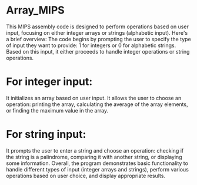 # Array_MIPS
This MIPS assembly code is designed to perform operations based on user input, focusing on either integer arrays or strings (alphabetic input). Here's a brief overview:
The code begins by prompting the user to specify the type of input they want to provide: 1 for integers or 0 for alphabetic strings. Based on this input, it either proceeds to handle integer operations or string operations.
# For integer input:
It initializes an array based on user input.
It allows the user to choose an operation: printing the array, calculating the average of the array elements, or finding the maximum value in the array.
# For string input:
It prompts the user to enter a string and choose an operation: checking if the string is a palindrome, comparing it with another string, or displaying some information.
Overall, the program demonstrates basic functionality to handle different types of input (integer arrays and strings), perform various operations based on user choice, and display appropriate results.
